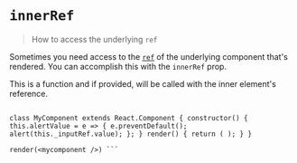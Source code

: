 # `innerRef`

> How to access the underlying `ref`

Sometimes you need access to the [`ref`](https://facebook.github.io/react/docs/refs-and-the-dom.html) of the underlying component that's rendered. You can accomplish this with the `innerRef` prop.

This is a function and if provided, will be called with the inner element's reference.

```interactive {clickToRender: true, summary: 'An input in a form'} const MyInput = glamorous.input({ borderRadius: 4, padding: '4px 8px' });

class MyComponent extends React.Component { constructor() { this.alertValue = e => { e.preventDefault(); alert(this._inputRef.value); }; } render() { return ( ); } }

render(<mycomponent />) ```